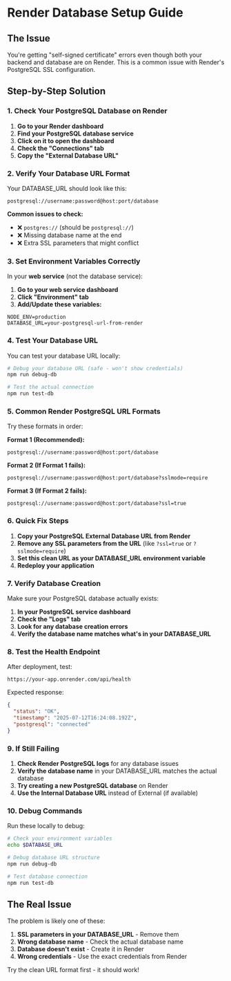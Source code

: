 # Render Database Setup Guide

## The Issue
You're getting "self-signed certificate" errors even though both your backend and database are on Render. This is a common issue with Render's PostgreSQL SSL configuration.

## Step-by-Step Solution

### 1. Check Your PostgreSQL Database on Render

1. **Go to your Render dashboard**
2. **Find your PostgreSQL database service**
3. **Click on it to open the dashboard**
4. **Check the "Connections" tab**
5. **Copy the "External Database URL"**

### 2. Verify Your Database URL Format

Your DATABASE_URL should look like this:
```
postgresql://username:password@host:port/database
```

**Common issues to check:**
- ❌ `postgres://` (should be `postgresql://`)
- ❌ Missing database name at the end
- ❌ Extra SSL parameters that might conflict

### 3. Set Environment Variables Correctly

In your **web service** (not the database service):

1. **Go to your web service dashboard**
2. **Click "Environment" tab**
3. **Add/Update these variables:**

```
NODE_ENV=production
DATABASE_URL=your-postgresql-url-from-render
```

### 4. Test Your Database URL

You can test your database URL locally:

```bash
# Debug your database URL (safe - won't show credentials)
npm run debug-db

# Test the actual connection
npm run test-db
```

### 5. Common Render PostgreSQL URL Formats

Try these formats in order:

**Format 1 (Recommended):**
```
postgresql://username:password@host:port/database
```

**Format 2 (If Format 1 fails):**
```
postgresql://username:password@host:port/database?sslmode=require
```

**Format 3 (If Format 2 fails):**
```
postgresql://username:password@host:port/database?ssl=true
```

### 6. Quick Fix Steps

1. **Copy your PostgreSQL External Database URL from Render**
2. **Remove any SSL parameters from the URL** (like `?ssl=true` or `?sslmode=require`)
3. **Set this clean URL as your DATABASE_URL environment variable**
4. **Redeploy your application**

### 7. Verify Database Creation

Make sure your PostgreSQL database actually exists:

1. **In your PostgreSQL service dashboard**
2. **Check the "Logs" tab**
3. **Look for any database creation errors**
4. **Verify the database name matches what's in your DATABASE_URL**

### 8. Test the Health Endpoint

After deployment, test:
```
https://your-app.onrender.com/api/health
```

Expected response:
```json
{
  "status": "OK",
  "timestamp": "2025-07-12T16:24:08.192Z",
  "postgresql": "connected"
}
```

### 9. If Still Failing

1. **Check Render PostgreSQL logs** for any database issues
2. **Verify the database name** in your DATABASE_URL matches the actual database
3. **Try creating a new PostgreSQL database** on Render
4. **Use the Internal Database URL** instead of External (if available)

### 10. Debug Commands

Run these locally to debug:

```bash
# Check your environment variables
echo $DATABASE_URL

# Debug database URL structure
npm run debug-db

# Test database connection
npm run test-db
```

## The Real Issue

The problem is likely one of these:

1. **SSL parameters in your DATABASE_URL** - Remove them
2. **Wrong database name** - Check the actual database name
3. **Database doesn't exist** - Create it in Render
4. **Wrong credentials** - Use the exact credentials from Render

Try the clean URL format first - it should work! 